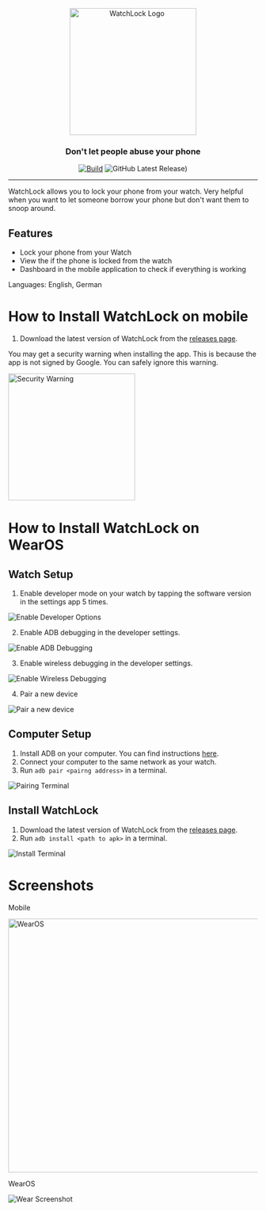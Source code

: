 <div id="logo" align="center">
  <a href="https://github.com/emilkrebs/WatchLock" target="_blank" rel="noopener noreferrer">
   <img width="256" alt="WatchLock Logo" src="./images/WatchLock.png">
 </a>
  <h3>
    Don't let people abuse your phone
  </h3>
</div>

<div id="badges" align="center">

[![Build](https://github.com/emilkrebs/WatchLock/actions/workflows/android.yml/badge.svg)](https://github.com/emilkrebs/WatchLock/actions/workflows/android.yml)
![GitHub Latest Release)](https://img.shields.io/github/v/release/emilkrebs/WatchLock?logo=github)

</div>

<hr>

WatchLock allows you to lock your phone from your watch. Very helpful when you want to let someone borrow your phone but don't want them to snoop around.

## Features

- Lock your phone from your Watch
- View the if the phone is locked from the watch
- Dashboard in the mobile application to check if everything is working

Languages: English, German

# How to Install WatchLock on mobile
1. Download the latest version of WatchLock from the [releases page](https://github.com/emilkrebs/WatchLock/releases).

You may get a security warning when installing the app. This is because the app is not signed by Google. You can safely ignore this warning.

 <img width="256" alt="Security Warning" src="./images/security_warning.jpg">

# How to Install WatchLock on WearOS

## Watch Setup
1. Enable developer mode on your watch by tapping the software version in the settings app 5 times.

![Enable Developer Options](./images/enable_developer_options.png)

2. Enable ADB debugging in the developer settings.

![Enable ADB Debugging](./images/enable_adb_debugging.png)

3. Enable wireless debugging in the developer settings.

![Enable Wireless Debugging](./images/enable_wireless_debugging.png)

4. Pair a new device

![Pair a new device](./images/pair_new_device.png)


## Computer Setup

1. Install ADB on your computer. You can find instructions [here](https://developer.android.com/tools/adb).
2. Connect your computer to the same network as your watch.
3. Run `adb pair <pairng address>` in a terminal.

![Pairing Terminal](./images/pairing_terminal.png)

## Install WatchLock 

1. Download the latest version of WatchLock from the [releases page](https://github.com/emilkrebs/WatchLock/releases).
2. Run `adb install <path to apk>` in a terminal.

![Install Terminal](./images/installing_terminal.png)

# Screenshots

Mobile

<img width="512" alt="WearOS" src="./images/watchlock_mobile.jpg">

WearOS

![Wear Screenshot](./images/watchlock_wear.png)

